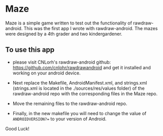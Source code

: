 # Maze

Maze is a simple game written to test out the functionality of rawdraw-android. This was the first app I wrote with rawdraw-android. The mazes were designed by a 4th grader and two kindergardener.


## To use this app
 * please visit CNLorh's rawdraw-android github: https://github.com/cnlohr/rawdrawandroid and get it installed and working on your android device. 

 * Next replace the Makefile, AndroidManifest.xml, and strings.xml (strings.xml is located in the ./sources/res/values folder) of the rawdraw-android repo with the corresponding files in the Maze repo.
 
 * Move the remaining files to the rawdraw-android repo. 
 
 * Finally, in the new makefile you will need to change the value of `ANDROIDVERSION?=` to your version of Android. 

Good Luck!
